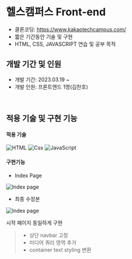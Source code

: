 # 헬스캠퍼스 Front-end
+ 클론코딩: <https://www.kakaotechcampus.com/>
+ 짧은 기간동안 기술 및 구현
+ HTML, CSS, JAVASCRIPT 연습 및 공부 목적

## 개발 기간 및 인원
+ 개발 기간: 2023.03.19 ~
+ 개발 인원: 프론트엔드 1명(김찬호)

<br>


## 적용 기술 및 구현 기능
#### 적용 기술
![HTML](https://img.shields.io/badge/HTML5-E34F26?style=for-the-badge&logo=html5&logoColor=white) <img alt="Css" src ="https://img.shields.io/badge/CSS3-1572B6.svg?&style=for-the-badge&logo=CSS3&logoColor=white"/> ![JavaScript](https://img.shields.io/badge/JavaScript-F7DF1E?style=for-the-badge&logo=javascript&logoColor=black)

#### 구현기능

+ Index Page

![Index page](https://user-images.githubusercontent.com/104095041/226713936-f8df1c20-3818-45fc-9068-44f47cc17fbc.gif)

+ 최종 수정본

![Index page](https://user-images.githubusercontent.com/104095041/226895080-1e7d95a8-e413-450c-ac94-8d345ab8b44e.gif)

시작 페이지 동일하게 구현
> + 상단 navbar 고정
> + 미디어 쿼리 영역 추가
> + container text styling 변환

